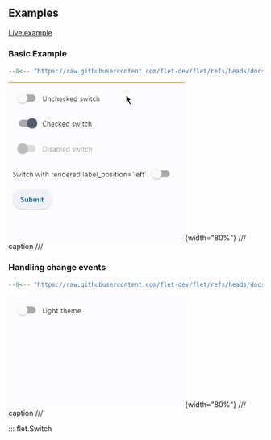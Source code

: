## Examples

[Live example](https://flet-controls-gallery.fly.dev/input/switch)

### Basic Example

```python
--8<-- "https://raw.githubusercontent.com/flet-dev/flet/refs/heads/docs/sdk/python/examples/controls/switch/basic.py"
```

![basic](https://raw.githubusercontent.com/flet-dev/flet/docs/sdk/python/examples/controls/switch/media/basic.gif){width="80%"}
/// caption
///

### Handling change events

```python
--8<-- "https://raw.githubusercontent.com/flet-dev/flet/refs/heads/docs/sdk/python/examples/controls/switch/handling-events.py"
```

![handling-events](https://raw.githubusercontent.com/flet-dev/flet/docs/sdk/python/examples/controls/switch/media/handling-events.gif){width="80%"}
/// caption
///

::: flet.Switch
